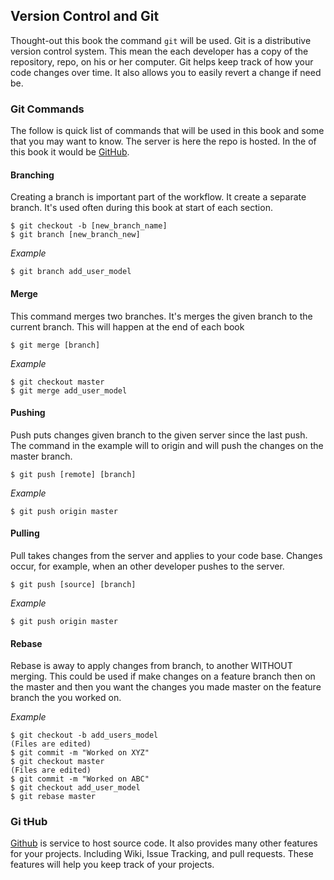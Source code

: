 ## Version Control and GitThought-out this book the command `git` will be used. Git is a distributive  version control system. This mean the each developer has a copy of the repository, repo, on his or her computer. Git helps keep track of how your code changes over time. It also allows you to easily revert a change if need be.### Git CommandsThe follow is quick list of commands that will be used in this book and some that you may want to know. The server is here the repo is hosted. In the of this book it would be [GitHub](http://gituhub.com).#### BranchingCreating a branch is important part of the workflow. It create a separate branch. It's used often during this book at start of each section.	$ git checkout -b [new_branch_name]	$ git branch [new_branch_new]*Example*	$ git branch add_user_model#### MergeThis command merges two branches. It's merges the given branch to the current branch. This will happen at the end of each book	$ git merge [branch]*Example*	$ git checkout master	$ git merge add_user_model	#### Pushing Push puts changes given branch to the given server since the last push. The command in the example will to origin and will push the changes on the master branch.	$ git push [remote] [branch]*Example*	$ git push origin master	#### PullingPull takes changes from the server and applies to your code base. Changes occur, for example, when an other developer pushes to the server.   	$ git push [source] [branch]*Example*	$ git push origin master#### RebaseRebase is away to apply changes from branch, to another WITHOUT merging. This could be used if make changes on a feature branch then on the master and then you want the changes you made master on the feature branch the you worked on.*Example*	$ git checkout -b add_users_model	(Files are edited)	$ git commit -m "Worked on XYZ"	$ git checkout master	(Files are edited)	$ git commit -m "Worked on ABC"	$ git checkout add_user_model	$ git rebase master### Gi	tHub[Github](https://github.com) is service to host source code. It also provides many other features for your projects. Including Wiki, Issue Tracking, and pull requests. These features will help you keep track of your projects.